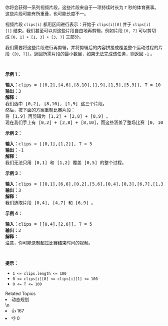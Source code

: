 <p>你将会获得一系列视频片段，这些片段来自于一项持续时长为 <code>T</code> 秒的体育赛事。这些片段可能有所重叠，也可能长度不一。</p>

<p>视频片段 <code>clips[i]</code> 都用区间进行表示：开始于 <code>clips[i][0]</code> 并于 <code>clips[i][1]</code> 结束。我们甚至可以对这些片段自由地再剪辑，例如片段 <code>[0, 7]</code> 可以剪切成 <code>[0, 1] + [1, 3] + [3, 7]</code> 三部分。</p>

<p>我们需要将这些片段进行再剪辑，并将剪辑后的内容拼接成覆盖整个运动过程的片段（<code>[0, T]</code>）。返回所需片段的最小数目，如果无法完成该任务，则返回 <code>-1</code> 。</p>

<p> </p>

<p><strong>示例 1：</strong></p>

<pre>
<strong>输入：</strong>clips = [[0,2],[4,6],[8,10],[1,9],[1,5],[5,9]], T = 10
<strong>输出：</strong>3
<strong>解释：</strong>
我们选中 [0,2], [8,10], [1,9] 这三个片段。
然后，按下面的方案重制比赛片段：
将 [1,9] 再剪辑为 [1,2] + [2,8] + [8,9] 。
现在我们手上有 [0,2] + [2,8] + [8,10]，而这些涵盖了整场比赛 [0, 10]。
</pre>

<p><strong>示例 2：</strong></p>

<pre>
<strong>输入：</strong>clips = [[0,1],[1,2]], T = 5
<strong>输出：</strong>-1
<strong>解释：</strong>
我们无法只用 [0,1] 和 [1,2] 覆盖 [0,5] 的整个过程。
</pre>

<p><strong>示例 3：</strong></p>

<pre>
<strong>输入：</strong>clips = [[0,1],[6,8],[0,2],[5,6],[0,4],[0,3],[6,7],[1,3],[4,7],[1,4],[2,5],[2,6],[3,4],[4,5],[5,7],[6,9]], T = 9
<strong>输出：</strong>3
<strong>解释： </strong>
我们选取片段 [0,4], [4,7] 和 [6,9] 。
</pre>

<p><strong>示例 4：</strong></p>

<pre>
<strong>输入：</strong>clips = [[0,4],[2,8]], T = 5
<strong>输出：</strong>2
<strong>解释：</strong>
注意，你可能录制超过比赛结束时间的视频。
</pre>

<p> </p>

<p><strong>提示：</strong></p>

<ul>
	<li><code>1 <= clips.length <= 100</code></li>
	<li><code>0 <= clips[i][0] <= clips[i][1] <= 100</code></li>
	<li><code>0 <= T <= 100</code></li>
</ul>
<div><div>Related Topics</div><div><li>动态规划</li></div></div>\n<div><li>👍 167</li><li>👎 0</li></div>